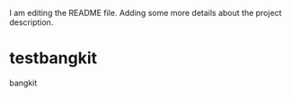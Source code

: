 
I am editing the README file. Adding some more details about the project description.
# testbangkit
bangkit
